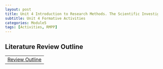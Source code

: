 ```yaml
---
layout: post
title: Unit 4 Introduction to Research Methods. The Scientific Investigation and Ethics in Computing
subtitle: Unit 4 Formative Activities
categories: Module5
tags: [Activities, RMPP]
---
```

<html lang="en">



<body>



<h2>Literature Review Outline</h2>


<table>
    <tr>
       <td> <a href="../../../../artefacts/RMPP_Unit04-LiteratureReview_Outline.pdf" target="_blank" class="button large"> Review Outline</a></td> 
    </tr>
</table>
</body>

</html>

